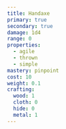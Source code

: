 ```yaml
---
title: Handaxe
primary: true
secondary: true
damage: 1d4
range: 0
properties:
  - agile
  - thrown
  - simple
mastery: pinpoint
cost: 10
weight: 0.1
crafting:
  wood: 1
  cloth: 0
  hide: 0
  metal: 1
---
```


